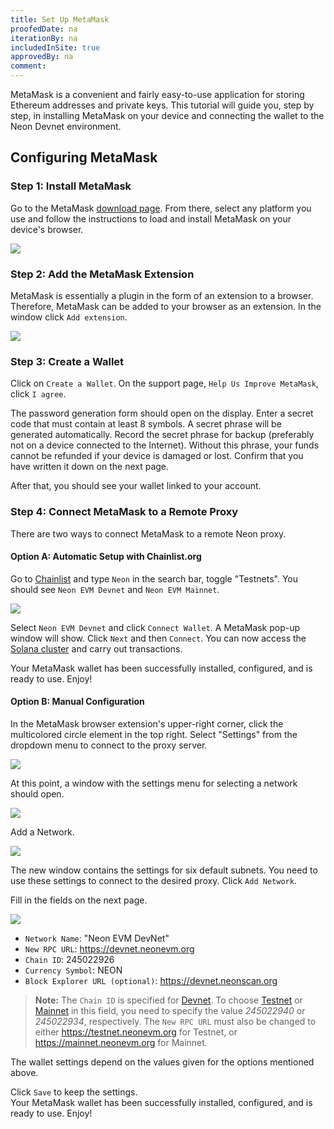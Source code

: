 ```yaml
---
title: Set Up MetaMask
proofedDate: na
iterationBy: na
includedInSite: true
approvedBy: na
comment: 
---
```


MetaMask is a convenient and fairly easy-to-use application for storing Ethereum addresses and private keys. This tutorial will guide you, step by step, in installing MetaMask on your device and connecting the wallet to the Neon Devnet environment.  

## Configuring MetaMask

### Step 1: Install MetaMask
Go to the MetaMask [download page](https://metamask.io/download). From there, select any platform you use and follow the instructions to load and install MetaMask on your device's browser.  

<div className='neon-img-box-600' style={{textAlign: 'center', width: 400, display: 'block', margin: 'auto'}}>

![](./img/metamask-1.png)

</div>

### Step 2: Add the MetaMask Extension
MetaMask is essentially a plugin in the form of an extension to a browser. Therefore, MetaMask can be added to your browser as an extension. In the window click `Add extension`.  

<div className='neon-img-width-300' style={{textAlign: 'center', width: 400, display: 'block', margin: 'auto'}}>

![](./img/metamask-2.png)

</div>

### Step 3: Create a Wallet
Click on `Create a Wallet`. On the support page, `Help Us Improve MetaMask`, click `I agree`.

The password generation form should open on the display. Enter a secret code that must contain at least 8 symbols. A secret phrase will be generated automatically. Record the secret phrase for backup (preferably not on a device connected to the Internet). Without this phrase, your funds cannot be refunded if your device is damaged or lost. Confirm that you have written it down on the next page.  

After that, you should see your wallet linked to your account.

### Step 4: Connect MetaMask to a Remote Proxy
There are two ways to connect MetaMask to a remote Neon proxy.

#### Option A: Automatic Setup with Chainlist.org
Go to [Chainlist](https://chainlist.org/) and type `Neon` in the search bar, toggle "Testnets". You should see `Neon EVM Devnet` and `Neon EVM Mainnet`.  

![](../developing/img/chainlist_neon.png)

Select `Neon EVM Devnet` and click `Connect Wallet`. A MetaMask pop-up window will show. Click `Next` and then `Connect`. You can now access the [Solana cluster](https://docs.solana.com/clusters) and carry out transactions.

Your MetaMask wallet has been successfully installed, configured, and is ready to use. Enjoy!

#### Option B: Manual Configuration
In the MetaMask browser extension's upper-right corner, click the multicolored circle element in the top right. Select "Settings" from the dropdown menu to connect to the proxy server.  

<div className='neon-img-box-600' style={{textAlign: 'center', width: 300, display: 'block', margin: 'auto'}}>

![](./img/metamask-3.png)

</div>

At this point, a window with the settings menu for selecting a network should open.  

<div className='neon-img-box-600' style={{textAlign: 'center', width: 300, display: 'block', margin: 'auto'}}>

![](img/metamask-4.png)

</div>

Add a Network.  

<div className='neon-img-box-600' style={{textAlign: 'center', width: 300, display: 'block', margin: 'auto'}}>

![](img/metamask-5.png)

</div>

The new window contains the settings for six default subnets. You need to use these settings to connect to the desired proxy. Click `Add Network`.  

Fill in the fields on the next page.

<div className='neon-img-box-300' style={{textAlign: 'center', width: 300, display: 'block', margin: 'auto'}}>

![](img/metamask-6.png)

</div>

* `Network Name`: "Neon EVM DevNet"
* `New RPC URL`: https://devnet.neonevm.org
* `Chain ID`: 245022926
* `Currency Symbol`: NEON
* `Block Explorer URL (optional)`: https://devnet.neonscan.org

> **Note:** The `Chain ID` is specified for [Devnet](https://docs.solana.com/clusters#devnet). To choose [Testnet](https://docs.solana.com/clusters#testnet) or [Mainnet](https://docs.solana.com/clusters#mainnet-beta) in this field, you need to specify the value *245022940* or *245022934*, respectively. The `New RPC URL` must also be changed to either https://testnet.neonevm.org for Testnet, or https://mainnet.neonevm.org for Mainnet.

The wallet settings depend on the values given for the options mentioned above.

Click `Save` to keep the settings.  
Your MetaMask wallet has been successfully installed, configured, and is ready to use. Enjoy!
